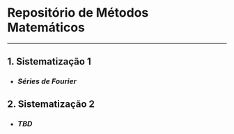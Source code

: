 # Repositório de Métodos Matemáticos
--- 
## 1. Sistematização 1
* ###  *Séries de Fourier*
## 2. Sistematização 2 
* ### *TBD*
